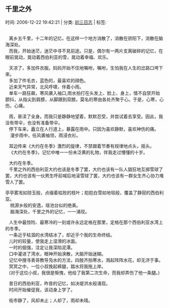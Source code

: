 
<h2>千里之外</h2>

<span class="time SG_txtc">时间: 2006-12-22 19:42:21 | 分类: [初三日志](./BlogClass_初三日志.md) | 标签: </span>
<!--
<table>
    <tbody>
        <tr>
            <td>时间: 2006-12-22 19:42:21</td>
            <td>分类: [初三日志](./BlogClass_初三日志.md) </td>
            <td> 标签:  </td>
        </tr>
    </tbody>
</table>
-->
<div class="articalContent" id="sina_keyword_ad_area2">
<p><br/>
 <wbr/> <wbr/> <wbr/>
离乡五千里，十二年的记忆，在这样一个地方消散了，消散在骄阳下，消散在脑海深处。<br/>
 <wbr/> <wbr/> <wbr/>
而我，开始迷茫，迷茫中寻不見前途。只是，偶尔有一两片支离破碎的记忆，在眼前晃动，晃动着西伯利亚的雪，晃动着幸福、欢乐。</p>
<p> <wbr/> <wbr/> <wbr/>
天凉了，多加件衣服。妈妈开始不住地嘱咐，嘱咐，生怕我在人生的岔路口垮下來。<br/>
 <wbr/> <wbr/> <wbr/>
多加了件毛衣，蓝色的，最喜欢的顔色。<br/>
 <wbr/> <wbr/> <wbr/>
近来天气异常，北风呼啸，伴着小雨。<br/>
 <wbr/> <wbr/> <wbr/>
单车一路狂飙，寒风袭入袖口,雨水拍打在头发上、脸上、身上，情不自禁开始颤抖，从指尖到肩膀，从脚跟到双膝。莫名的寒由各处齐聚于心。于是，心寒，心伤，心痛。<br/>

 <wbr/> <wbr/> <wbr/>
雨，亵渎了全身。而我只是静静地望着，默默忍受，并尝试着去享受。因此，我没有带伞，也没有准备带伞。<br/>
 <wbr/> <wbr/> <wbr/>
停下车来，矗立在人行道上，暴露在雨中。只因为喜欢静默，喜欢神伤的痛。<br/>
 <wbr/> <wbr/> <wbr/>
漫步雨中，任风袭袖领，雨浸衣衫。</p>
<p> <wbr/> <wbr/> <wbr/>
耳边传来《大约在冬季》激烈的旋律，不禁跟着节奏有规律地点头，摇头。<br/>
 <wbr/> <wbr/> <wbr/>
《大约在冬季》，记忆中唯一一份未泛黄的礼物，伴我走过懵懂的十岁。</p>
<p> <wbr/> <wbr/> <wbr/>
大约在冬季。<br/>
 <wbr/> <wbr/> <wbr/>
千里之外的西伯利亚大约也该是冬季了罢，大约也该有一队人猖狂地互掷雪球了罢，大约也该有一伙男生呼前喊后地滚雪球了罢，大约也该有一群女生齐心协力堆雪人了罢。<br/>

亭亭雾凇如琼玉般，点缀着枯败的枝叶；皑皑白雪如地毯般，覆盖了静寂的西伯利亚。<br/>
 <wbr/> <wbr/> <wbr/>
桃源乡般的安逸，瑶池台似的绝美。<br/>
 <wbr/> <wbr/> <wbr/>
脑海深处，千里之外的记忆，一一涌现。</p>
<p> <wbr/> <wbr/> <wbr/>
人生中最惊险、最寒冷的一刻或许永远定格在那里，定格在那个西伯利亚水湾上的冬季。<br/>
 <wbr/> <wbr/> <wbr/>
一条近乎枯涸的水湾结冰了，却近乎个我的生命终结。<br/>
 <wbr/> <wbr/> <wbr/>
儿时的较量，使我走上湿滑的冰面。<br/>
 <wbr/> <wbr/> <wbr/>
一时的倔强，注定让我深陷泥潭。<br/>
 <wbr/> <wbr/> <wbr/>
口中灌进了湾水，眼神开始涣散，大脑开始迷糊。<br/>
 <wbr/> <wbr/> <wbr/>
记忆中搜寻表哥教导凫水的方法，四肢齐拍寒水，溅起阵阵水花，却无济于事。<br/>
 <wbr/> <wbr/> <wbr/>
冥冥之中，一位小叔挽起裤腿，踏水将我拖上岸。<br/>
 <wbr/> <wbr/> <wbr/>
(对于这位小叔，我很是惭愧，他给了我第二次生命，而我却弄伤了他一条腿。)</p>
<p> <wbr/> <wbr/> <wbr/>
昔日的西伯利亚，昨昔的记忆，如决堤洪水般涌现。<br/>
 <wbr/> <wbr/> <wbr/>
时间开始催促我，该动身上学了。</p>
<p> <wbr/> <wbr/> <wbr/>
街市静了，风却未止；人却了，雨却未晴。</p>
</div>
